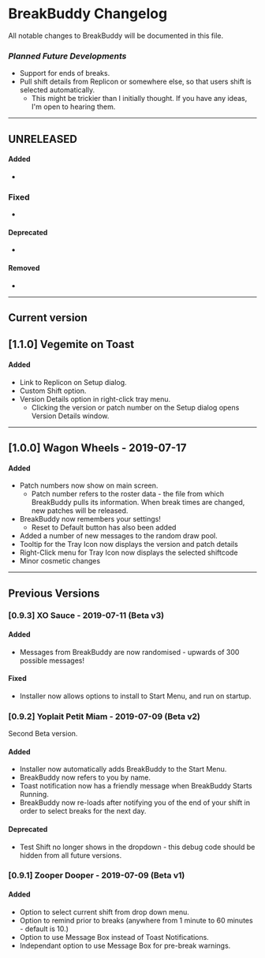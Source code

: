 # BreakBuddy Changelog
All notable changes to BreakBuddy will be documented in this file.

### *Planned Future Developments*
* Support for ends of breaks.
* Pull shift details from Replicon or somewhere else, so that users shift is selected automatically.
  * This might be trickier than I initially thought. If you have any ideas, I'm open to hearing them.

----------------------------------------
## UNRELEASED <!--- [1.x.x] Up & Go -->
#### Added
-
### Fixed
-
#### Deprecated
-
#### Removed
-
----------------------------------------
## Current version 
## [1.1.0] Vegemite on Toast
#### Added
- Link to Replicon on Setup dialog.
- Custom Shift option.
- Version Details option in right-click tray menu.
  - Clicking the version or patch number on the Setup dialog opens Version Details window.

----------------------------------------
## [1.0.0] Wagon Wheels - 2019-07-17
#### Added
- Patch numbers now show on main screen.
  - Patch number refers to the roster data - the file from which BreakBuddy pulls its information. When break times are changed, new patches will be released.
- BreakBuddy now remembers your settings!
  - Reset to Default button has also been added
- Added a number of new messages to the random draw pool.
- Tooltip for the Tray Icon now displays the version and patch details
- Right-Click menu for Tray Icon now displays the selected shiftcode
- Minor cosmetic changes

----------------------------------------
## Previous Versions
### [0.9.3] XO Sauce - 2019-07-11 (Beta v3)
#### Added
- Messages from BreakBuddy are now randomised - upwards of 300 possible messages!
#### Fixed
- Installer now allows options to install to Start Menu, and run on startup.

### [0.9.2] Yoplait Petit Miam - 2019-07-09 (Beta v2)
Second Beta version.
#### Added 
- Installer now automatically adds BreakBuddy to the Start Menu.
- BreakBuddy now refers to you by name.
- Toast notification now has a friendly message when BreakBuddy Starts Running.
- BreakBuddy now re-loads after notifying you of the end of your shift in order to select breaks for the next day.
#### Deprecated
- Test Shift no longer shows in the dropdown - this debug code should be hidden from all future versions.

### [0.9.1] Zooper Dooper - 2019-07-09 (Beta v1)
#### Added
- Option to select current shift from drop down menu.
- Option to remind prior to breaks (anywhere from 1 minute to 60 minutes - default is 10.)
- Option to use Message Box instead of Toast Notifications.
- Independant option to use Message Box for pre-break warnings.
